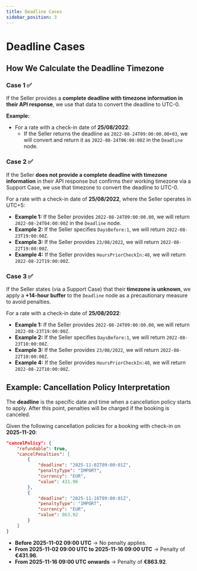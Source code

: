```yaml
---
title: Deadline Cases
sidebar_position: 3
---
```


# Deadline Cases

## How We Calculate the Deadline Timezone

### Case 1 ✅
If the Seller provides a **complete deadline with timezone information in their API response**, we use that data to convert the deadline to UTC-0.

**Example:**
- For a rate with a check-in date of **25/08/2022**:
  - If the Seller returns the deadline as `2022-08-24T09:00:00.00+03`, we will convert and return it as `2022-08-24T06:00:00Z` in the `Deadline` node.

### Case 2 ✅
If the Seller **does not provide a complete deadline with timezone information** in their API response but confirms their working timezone via a Support Case, we use that timezone to convert the deadline to UTC-0.

For a rate with a check-in date of **25/08/2022**, where the Seller operates in UTC+5:

- **Example 1:** If the Seller provides `2022-08-24T09:00:00.00`, we will return `2022-08-24T04:00:00Z` in the `Deadline` node.
- **Example 2:** If the Seller specifies `DaysBefore:1`, we will return `2022-08-23T19:00:00Z`.
- **Example 3:** If the Seller provides `23/08/2022`, we will return `2022-08-22T19:00:00Z`.
- **Example 4:** If the Seller provides `HoursPriorCheckIn:48`, we will return `2022-08-22T19:00:00Z`.

### Case 3 ✅
If the Seller states (via a Support Case) that their **timezone is unknown**, we apply a **+14-hour buffer** to the `Deadline` node as a precautionary measure to avoid penalties.

For a rate with a check-in date of **25/08/2022**:

- **Example 1:** If the Seller provides `2022-08-24T09:00:00.00`, we will return `2022-08-23T19:00:00Z`.
- **Example 2:** If the Seller specifies `DaysBefore:1`, we will return `2022-08-23T10:00:00Z`.
- **Example 3:** If the Seller provides `23/08/2022`, we will return `2022-08-22T10:00:00Z`.
- **Example 4:** If the Seller provides `HoursPriorCheckIn:48`, we will return `2022-08-22T10:00:00Z`.

## Example: Cancellation Policy Interpretation

The **deadline** is the specific date and time when a cancellation policy starts to apply. After this point, penalties will be charged if the booking is canceled.

Given the following cancellation policies for a booking with check-in on **2025-11-20**:

```json
"cancelPolicy": {
    "refundable": true,
    "cancelPenalties": [
        {
            "deadline": "2025-11-02T09:00:01Z",
            "penaltyType": "IMPORT",
            "currency": "EUR",
            "value": 431.96
        },
        {
            "deadline": "2025-11-16T09:00:01Z",
            "penaltyType": "IMPORT",
            "currency": "EUR",
            "value": 863.92
        }
    ]
}
```

- **Before 2025-11-02 09:00 UTC** → No penalty applies.
- **From 2025-11-02 09:00 UTC to 2025-11-16 09:00 UTC** → Penalty of **€431.96**.
- **From 2025-11-16 09:00 UTC onwards** → Penalty of **€863.92**.
